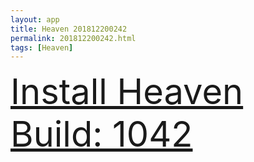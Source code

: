 ```yaml
---
layout: app
title: Heaven 201812200242
permalink: 201812200242.html
tags: [Heaven]
---
```

<div class="pure-g">
    <div class="pure-u-1-1" style="font-size: 4em">
        <a class="pure-button-primary" href="itms-services://?action=download-manifest&url=https%3A%2F%2Flitsungyisigono.github.io%2FTestScript%2Fmanifests%2F201812200242.plist"><i class="fa fa-download" aria-hidden="true"></i>Install Heaven Build: 1042</a>
    </div>
</div>